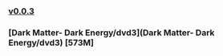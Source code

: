### [v0.0.3](https://github.com/littleflute/great-course18-/edit/master/README.md)
### [Dark Matter- Dark Energy/dvd3](Dark Matter- Dark Energy/dvd3) [573M]

